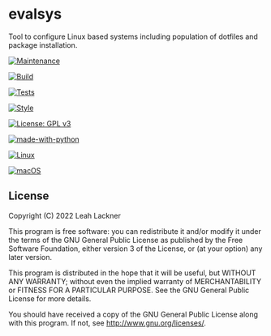 # evalsys
Tool to configure Linux based systems including population of dotfiles and package installation.

[![Maintenance](https://img.shields.io/badge/Maintained%3F-yes-green.svg)](https://GitHub.com/evyli/evalsys/graphs/commit-activity)

[![Build](https://github.com/evyli/evalsys/workflows/Build/badge.svg)](https://github.com/evyli/evalsys/actions/workflows/build.yml)

[![Tests](https://github.com/evyli/evalsys/workflows/Tests/badge.svg)](https://github.com/evyli/evalsys/actions/workflows/tests.yml)

[![Style](https://github.com/evyli/evalsys/workflows/Style/badge.svg)](https://github.com/evyli/evalsys/actions/workflows/style.yml)

[![License: GPL v3](https://img.shields.io/badge/License-GPLv3-blue.svg)](https://www.gnu.org/licenses/gpl-3.0)

[![made-with-python](https://img.shields.io/badge/Made%20with-Python-1f425f.svg)](https://www.python.org/)

[![Linux](https://svgshare.com/i/Zhy.svg)](https://svgshare.com/i/Zhy.svg)

[![macOS](https://svgshare.com/i/ZjP.svg)](https://svgshare.com/i/ZjP.svg)


## License
Copyright (C)  2022 Leah Lackner

This program is free software: you can redistribute it and/or modify
it under the terms of the GNU General Public License as published by
the Free Software Foundation, either version 3 of the License, or
(at your option) any later version.

This program is distributed in the hope that it will be useful,
but WITHOUT ANY WARRANTY; without even the implied warranty of
MERCHANTABILITY or FITNESS FOR A PARTICULAR PURPOSE.  See the
GNU General Public License for more details.

You should have received a copy of the GNU General Public License
along with this program.  If not, see <http://www.gnu.org/licenses/>.
